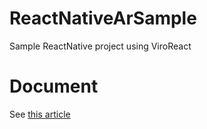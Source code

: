 # ReactNativeArSample

Sample ReactNative project using ViroReact

# Document

See [this article](https://scrapbox.io/sajimix/RectNative%E3%81%A7AR%E3%82%A2%E3%83%97%E3%83%AA%E9%96%8B%E7%99%BA)
